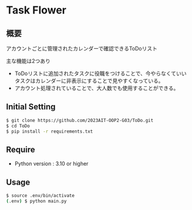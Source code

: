 # Task Flower

## 概要
アカウントごとに管理されたカレンダーで確認できるToDoリスト

主な機能は2つあり
- ToDoリストに追加されたタスクに役職をつけることで、今やらなくていいタスクはカレンダーに非表示にすることで見やすくなっている。
- アカウント処理されていることで、大人数でも使用することができる。

## Initial Setting

```zsh
$ git clone https://github.com/2023AIT-OOP2-G03/ToDo.git
$ cd ToDo
$ pip install -r requirements.txt
```

## Require

- Python version : 3.10 or higher

## Usage

```zsh
$ source .env/bin/activate
(.env) $ python main.py
```